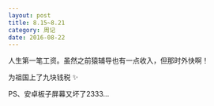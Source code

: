 ```yaml
---
layout: post
title: 8.15~8.21
category: 周记
date: 2016-08-22
---
```


人生第一笔工资。虽然之前猿辅导也有一点收入，但那时外快啊！

为祖国上了九块钱税 :sparkles:

PS、安卓板子屏幕又坏了2333...
